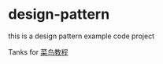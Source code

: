 # design-pattern
this is a design pattern example code project

Tanks for [菜鸟教程](http://www.runoob.com/design-pattern/design-pattern-tutorial.html)

